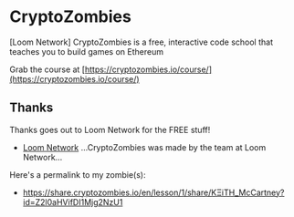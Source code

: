 # CryptoZombies
[Loom Network] CryptoZombies is a free, interactive code school that teaches you to build games on Ethereum

Grab the course at [https://cryptozombies.io/course/](https://cryptozombies.io/course/)

## Thanks

Thanks goes out to Loom Network for the FREE stuff!

* [Loom Network](https://loomx.io/) ...CryptoZombies was made by the team at Loom Network...

Here's a permalink to my zombie(s):

* https://share.cryptozombies.io/en/lesson/1/share/KΞiTH_McCartney?id=Z2l0aHVifDI1Mjg2NzU1